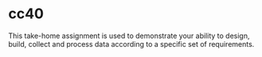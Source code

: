 # cc40
This take-home assignment is used to demonstrate your ability to design, build, collect and process data according to a specific set of requirements.

